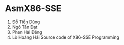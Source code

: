 # AsmX86-SSE
1. Đỗ Tiến Dũng
2. Ngô Tấn Đạt
3. Phan Hải Đăng
4. Lò Hoàng Hải
Source code of X86-SSE Programming
